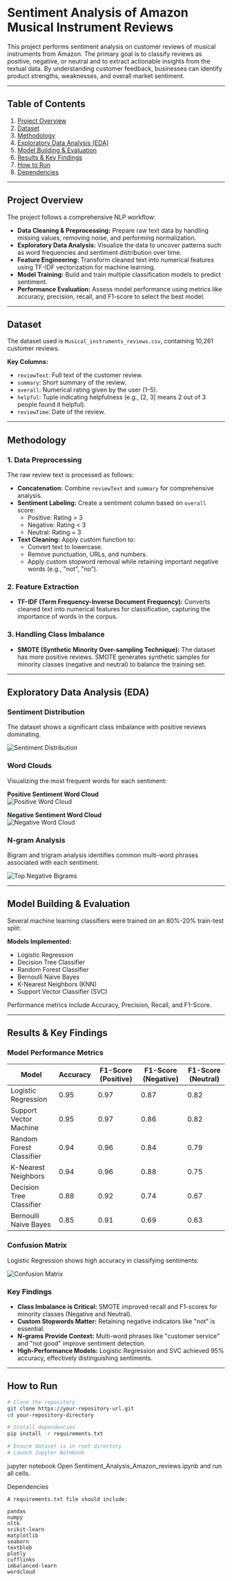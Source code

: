 # Sentiment Analysis of Amazon Musical Instrument Reviews

This project performs sentiment analysis on customer reviews of musical instruments from Amazon. The primary goal is to classify reviews as positive, negative, or neutral and to extract actionable insights from the textual data. By understanding customer feedback, businesses can identify product strengths, weaknesses, and overall market sentiment.

---

## Table of Contents
1. [Project Overview](#project-overview)
2. [Dataset](#dataset)
3. [Methodology](#methodology)
4. [Exploratory Data Analysis (EDA)](#eda)
5. [Model Building & Evaluation](#model-building-evaluation)
6. [Results & Key Findings](#results-key-findings)
7. [How to Run](#how-to-run)
8. [Dependencies](#dependencies)

---

## Project Overview
The project follows a comprehensive NLP workflow:

- **Data Cleaning & Preprocessing:** Prepare raw text data by handling missing values, removing noise, and performing normalization.
- **Exploratory Data Analysis:** Visualize the data to uncover patterns such as word frequencies and sentiment distribution over time.
- **Feature Engineering:** Transform cleaned text into numerical features using TF-IDF vectorization for machine learning.
- **Model Training:** Build and train multiple classification models to predict sentiment.
- **Performance Evaluation:** Assess model performance using metrics like accuracy, precision, recall, and F1-score to select the best model.

---

## Dataset
The dataset used is `Musical_instruments_reviews.csv`, containing 10,261 customer reviews.

**Key Columns:**
- `reviewText`: Full text of the customer review.
- `summary`: Short summary of the review.
- `overall`: Numerical rating given by the user (1–5).
- `helpful`: Tuple indicating helpfulness (e.g., [2, 3] means 2 out of 3 people found it helpful).
- `reviewTime`: Date of the review.

---

## Methodology

### 1. Data Preprocessing
The raw review text is processed as follows:
- **Concatenation:** Combine `reviewText` and `summary` for comprehensive analysis.
- **Sentiment Labeling:** Create a sentiment column based on `overall` score:
  - Positive: Rating > 3
  - Negative: Rating < 3
  - Neutral: Rating = 3
- **Text Cleaning:** Apply custom function to:
  - Convert text to lowercase.
  - Remove punctuation, URLs, and numbers.
  - Apply custom stopword removal while retaining important negative words (e.g., "not", "no").

### 2. Feature Extraction
- **TF-IDF (Term Frequency-Inverse Document Frequency):** Converts cleaned text into numerical features for classification, capturing the importance of words in the corpus.

### 3. Handling Class Imbalance
- **SMOTE (Synthetic Minority Over-sampling Technique):** The dataset has more positive reviews. SMOTE generates synthetic samples for minority classes (negative and neutral) to balance the training set.

---

## Exploratory Data Analysis (EDA)

### Sentiment Distribution
The dataset shows a significant class imbalance with positive reviews dominating.

![Sentiment Distribution](path/to/your/sentiment_distribution_pie_chart.png)

### Word Clouds
Visualizing the most frequent words for each sentiment:

**Positive Sentiment Word Cloud**  
![Positive Word Cloud](path/to/your/positive_wordcloud.png)

**Negative Sentiment Word Cloud**  
![Negative Word Cloud](path/to/your/negative_wordcloud.png)

### N-gram Analysis
Bigram and trigram analysis identifies common multi-word phrases associated with each sentiment.

![Top Negative Bigrams](path/to/your/negative_bigrams_chart.png)

---

## Model Building & Evaluation
Several machine learning classifiers were trained on an 80%-20% train-test split:

**Models Implemented:**
- Logistic Regression
- Decision Tree Classifier
- Random Forest Classifier
- Bernoulli Naive Bayes
- K-Nearest Neighbors (KNN)
- Support Vector Classifier (SVC)

Performance metrics include Accuracy, Precision, Recall, and F1-Score.

---

## Results & Key Findings

### Model Performance Metrics

| Model                   | Accuracy | F1-Score (Positive) | F1-Score (Negative) | F1-Score (Neutral) |
|-------------------------|---------|-------------------|-------------------|------------------|
| Logistic Regression     | 0.95    | 0.97              | 0.87              | 0.82             |
| Support Vector Machine  | 0.95    | 0.97              | 0.86              | 0.82             |
| Random Forest Classifier| 0.94    | 0.96              | 0.84              | 0.79             |
| K-Nearest Neighbors     | 0.94    | 0.96              | 0.88              | 0.75             |
| Decision Tree Classifier| 0.88    | 0.92              | 0.74              | 0.67             |
| Bernoulli Naive Bayes   | 0.85    | 0.91              | 0.69              | 0.63             |

### Confusion Matrix
Logistic Regression shows high accuracy in classifying sentiments:

![Confusion Matrix](path/to/your/logistic_regression_confusion_matrix.png)

### Key Findings
- **Class Imbalance is Critical:** SMOTE improved recall and F1-scores for minority classes (Negative and Neutral).  
- **Custom Stopwords Matter:** Retaining negative indicators like "not" is essential.  
- **N-grams Provide Context:** Multi-word phrases like "customer service" and "not good" improve sentiment detection.  
- **High-Performance Models:** Logistic Regression and SVC achieved 95% accuracy, effectively distinguishing sentiments.

---

## How to Run
```bash
# Clone the repository
git clone https://your-repository-url.git
cd your-repository-directory

# Install dependencies
pip install -r requirements.txt

# Ensure dataset is in root directory
# Launch Jupyter Notebook
```
jupyter notebook
Open Sentiment_Analysis_Amazon_reviews.ipynb and run all cells.

Dependencies
```
A requirements.txt file should include:

pandas
numpy
nltk
scikit-learn
matplotlib
seaborn
textblob
plotly
cufflinks
imbalanced-learn
wordcloud
```
